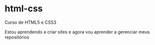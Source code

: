 # html-css
 Curso de HTML5 e CSS3

Estou aprendendo a criar sites e agora vou aprender a gerenciar meus repositórios